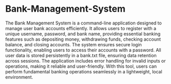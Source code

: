 # Bank-Management-System
The Bank Management System is a command-line application designed to manage user bank accounts efficiently. It allows users to register with a unique username, password, and bank name, providing essential banking features such as depositing money, withdrawing funds, checking account balance, and closing accounts. The system ensures secure login functionality, enabling users to access their accounts with a password. All user data is stored persistently in a bank.txt file, ensuring data retention across sessions. The application includes error handling for invalid inputs or operations, making it reliable and user-friendly. With this tool, users can perform fundamental banking operations seamlessly in a lightweight, local environment.

